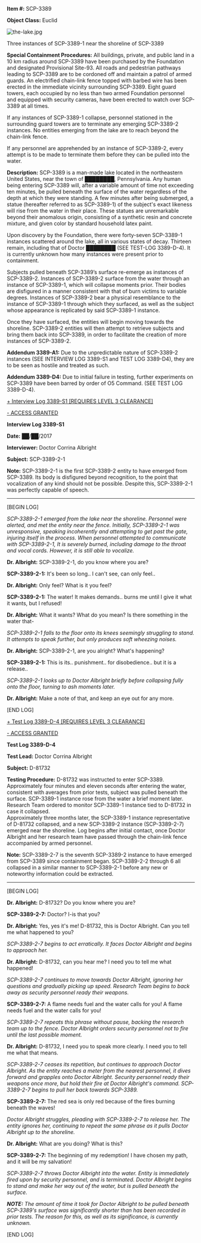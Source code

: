 **Item #:** SCP-3389

**Object Class:** Euclid

![the-lake.jpg](http://scp-wiki.wdfiles.com/local--files/scp-3389/the-lake.jpg)

Three instances of SCP-3389-1 near the shoreline of SCP-3389

**Special Containment Procedures:** All buildings, private, and public land in a 10 km radius around SCP-3389 have been purchased by the Foundation and designated Provisional Site-93. All roads and pedestrian pathways leading to SCP-3389 are to be cordoned off and maintain a patrol of armed guards. An electrified chain-link fence topped with barbed wire has been erected in the immediate vicinity surrounding SCP-3389. Eight guard towers, each occupied by no less than two armed Foundation personnel and equipped with security cameras, have been erected to watch over SCP-3389 at all times.

If any instances of SCP-3389-1 collapse, personnel stationed in the surrounding guard towers are to terminate any emerging SCP-3389-2 instances. No entities emerging from the lake are to reach beyond the chain-link fence.

If any personnel are apprehended by an instance of SCP-3389-2, every attempt is to be made to terminate them before they can be pulled into the water.

**Description:** SCP-3389 is a man-made lake located in the northeastern United States, near the town of ████████, Pennsylvania. Any human being entering SCP-3389 will, after a variable amount of time not exceeding ten minutes, be pulled beneath the surface of the water regardless of the depth at which they were standing. A few minutes after being submerged, a statue (hereafter referred to as SCP-3389-1) of the subject's exact likeness will rise from the water in their place. These statues are unremarkable beyond their anomalous origin, consisting of a synthetic resin and concrete mixture, and given color by standard household latex paint.

Upon discovery by the Foundation, there were forty-seven SCP-3389-1 instances scattered around the lake, all in various states of decay. Thirteen remain, including that of Doctor ████████ (SEE TEST-LOG 3389-D-4). It is currently unknown how many instances were present prior to containment.

Subjects pulled beneath SCP-3389’s surface re-emerge as instances of SCP-3389-2. Instances of SCP-3389-2 surface from the water through an instance of SCP-3389-1, which will collapse moments prior. Their bodies are disfigured in a manner consistent with that of burn victims to variable degrees. Instances of SCP-3389-2 bear a physical resemblance to the instance of SCP-3389-1 through which they surfaced, as well as the subject whose appearance is replicated by said SCP-3389-1 instance.

Once they have surfaced, the entities will begin moving towards the shoreline. SCP-3389-2 entities will then attempt to retrieve subjects and bring them back into SCP-3389, in order to facilitate the creation of more instances of SCP-3389-2.

**Addendum 3389-A1:** Due to the unpredictable nature of SCP-3389-2 instances (SEE INTERVIEW LOG 3389-S1 and TEST LOG 3389-D4), they are to be seen as hostile and treated as such.

**Addendum 3389-D4:** Due to initial failure in testing, further experiments on SCP-3389 have been barred by order of O5 Command. (SEE TEST LOG 3389-D-4).

[+ Interview Log 3389-S1 \[REQUIRES LEVEL 3 CLEARANCE\]](javascript:;)

[\- ACCESS GRANTED](javascript:;)

**Interview Log 3389-S1**

**Date:** ██/██/2017

**Interviewer:** Doctor Corrina Albright

**Subject:** SCP-3389-2-1

**Note:** SCP-3389-2-1 is the first SCP-3389-2 entity to have emerged from SCP-3389. Its body is disfigured beyond recognition, to the point that vocalization of any kind should not be possible. Despite this, SCP-3389-2-1 was perfectly capable of speech.

* * *

\[BEGIN LOG\]

_SCP-3389-2-1 emerged from the lake near the shoreline. Personnel were alerted, and met the entity near the fence. Initially, SCP-3389-2-1 was unresponsive, speaking incoherently and attempting to get past the gate, injuring itself in the process. When personnel attempted to communicate with SCP-3389-2-1, It is severely burned, including damage to the throat and vocal cords. However, it is still able to vocalize._

**Dr. Albright:** SCP-3389-2-1, do you know where you are?

**SCP-3389-2-1:** It's been so long.. I can't see, can only feel..

**Dr. Albright:** Only feel? What is it you feel?

**SCP-3389-2-1:** The water! It makes demands.. burns me until I give it what it wants, but I refused!

**Dr. Albright:** What it wants? What do you mean? Is there something in the water that-

_SCP-3389-2-1 falls to the floor onto its knees seemingly struggling to stand. It attempts to speak further, but only produces soft wheezing noises._

**Dr. Albright:** SCP-3389-2-1, are you alright? What's happening?

**SCP-3389-2-1:** This is its.. punishment.. for disobedience.. but it is a release..

_SCP-3389-2-1 looks up to Doctor Albright briefly before collapsing fully onto the floor, turning to ash moments later._

**Dr. Albright:** Make a note of that, and keep an eye out for any more.

\[END LOG\]

[+ Test Log 3389-D-4 \[REQUIRES LEVEL 3 CLEARANCE\]](javascript:;)

[\- ACCESS GRANTED](javascript:;)

**Test Log 3389-D-4**

**Test Lead:** Doctor Corrina Albright

**Subject:** D-81732

**Testing Procedure:** D-81732 was instructed to enter SCP-3389. Approximately four minutes and eleven seconds after entering the water, consistent with averages from prior tests, subject was pulled beneath the surface. SCP-3389-1 instance rose from the water a brief moment later. Research Team ordered to monitor SCP-3389-1 instance tied to D-81732 in case it collapsed.  
Approximately three months later, the SCP-3389-1 instance representative of D-81732 collapsed, and a new SCP-3389-2 instance (SCP-3389-2-7) emerged near the shoreline. Log begins after initial contact, once Doctor Albright and her research team have passed through the chain-link fence accompanied by armed personnel.

**Note:** SCP-3389-2-7 is the seventh SCP-3389-2 instance to have emerged from SCP-3389 since containment began. SCP-3389-2-2 through 6 all collapsed in a similar manner to SCP-3389-2-1 before any new or noteworthy information could be extracted.

* * *

\[BEGIN LOG\]

**Dr. Albright:** D-81732? Do you know where you are?

**SCP-3389-2-7:** Doctor? I-is that you?

**Dr. Albright:** Yes, yes it's me! D-81732, this is Doctor Albright. Can you tell me what happened to you?

_SCP-3389-2-7 begins to act erratically. It faces Doctor Albright and begins to approach her._

**Dr. Albright:** D-81732, can you hear me? I need you to tell me what happened!

_SCP-3389-2-7 continues to move towards Doctor Albright, ignoring her questions and gradually picking up speed. Research Team begins to back away as security personnel ready their weapons._

**SCP-3389-2-7:** A flame needs fuel and the water calls for you! A flame needs fuel and the water calls for you!

_SCP-3389-2-7 repeats this phrase without pause, backing the research team up to the fence. Doctor Albright orders security personnel not to fire until the last possible moment._

**Dr. Albright:** D-81732, I need you to speak more clearly. I need you to tell me what that means.

_SCP-3389-2-7 ceases its repetition, but continues to approach Doctor Albright. As the entity reaches a meter from the nearest personnel, it dives forward and grapples onto Doctor Albright. Security personnel ready their weapons once more, but hold their fire at Doctor Albright's command. SCP-3389-2-7 begins to pull her back towards SCP-3389._

**SCP-3389-2-7:** The red sea is only red because of the fires burning beneath the waves!

_Doctor Albright struggles, pleading with SCP-3389-2-7 to release her. The entity ignores her, continuing to repeat the same phrase as it pulls Doctor Albright up to the shoreline._

**Dr. Albright:** What are you doing? What is this?

**SCP-3389-2-7:** The beginning of my redemption! I have chosen my path, and it will be my salvation!

_SCP-3389-2-7 throws Doctor Albright into the water. Entity is immediately fired upon by security personnel, and is terminated. Doctor Albright begins to stand and make her way out of the water, but is pulled beneath the surface._

_**NOTE:** The amount of time it took for Doctor Albright to be pulled beneath SCP-3389's surface was significantly shorter than has been recorded in prior tests. The reason for this, as well as its significance, is currently unknown._

\[END LOG\]